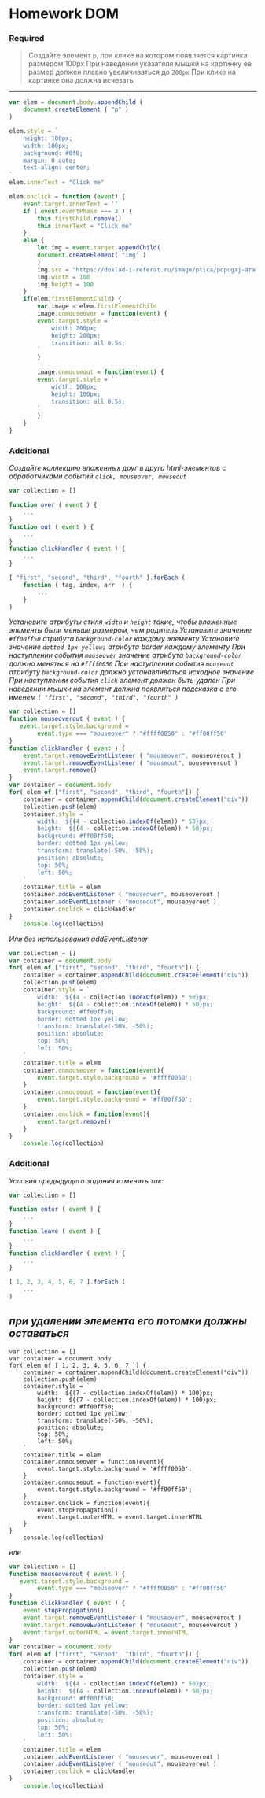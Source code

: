 # Homework DOM 
### Required
>Создайте элемент `p`, при клике на котором появляется картинка размером 100px
>При наведении указателя мышки на картинку ее размер должен плавно увеличиваться до `200px`
>При клике на картинке она должна исчезать
---
```js
var elem = document.body.appendChild (
    document.createElement ( "p" )
)

elem.style = `
    height: 100px;
    width: 100px;
    background: #0f0;
    margin: 0 auto;
    text-align: center;
`
elem.innerText = "Click me"

elem.onclick = function (event) {
    event.target.innerText = ''
    if ( event.eventPhase === 3 ) {
        this.firstChild.remove()
        this.innerText = "Click me" 
    }
    else {
        let img = event.target.appendChild(
        document.createElement( "img" )
        )
        img.src = "https://doklad-i-referat.ru/image/ptica/popugaj-ara.jpg"
        img.width = 100
        img.height = 100
    }
    if(elem.firstElementChild) {
        var image = elem.firstElementChild
        image.onmouseover = function(event) {
        event.target.style = `
            width: 200px;
            height: 200px;
            transition: all 0.5s;
        `
        }
 
        image.onmouseout = function(event) {
        event.target.style = `
            width: 100px;
            height: 100px;
            transition: all 0.5s;
        `
        }
    }
}
```
### Additional
*Создайте коллекцию вложенных друг в друга html-элементов с обработчиками событий `click, mouseover, mouseout`*
```js
var collection = []

function over ( event ) {
    ...
}
function out ( event ) {
    ...
}
function clickHandler ( event ) {
    ...
}

[ "first", "second", "third", "fourth" ].forEach (
    function ( tag, index, arr  ) {
        ...
    }
)
```
*Установите атрибуты стиля `width` и `height` такие, чтобы вложенные элементы были меньше размером, чем родитель*
*Установите значение `#ff00ff50` атрибута `background-color` каждому элементу*
*Установите значение `dotted 1px yellow;` атрибута border каждому элементу*
*При наступлении события `mouseover` значение атрибута `background-color` должно меняться на `#ffff0050`*
*При наступлении события `mouseout` атрибуту `background-color` должно устанавливаться исходное значение*
*При наступлении события `click` элемент должен быть удален*
*При наведении мышки на элемент должна появляться подсказка с его именем `( "first", "second", "third", "fourth" )`*
```js
var collection = []
function mouseoverout ( event ) {
   event.target.style.background =
        event.type === "mouseover" ? "#ffff0050" : "#ff00ff50"
}
function clickHandler ( event ) {
    event.target.removeEventListener ( "mouseover", mouseoverout )
    event.target.removeEventListener ( "mouseout", mouseoverout )
    event.target.remove()
}
var container = document.body
for( elem of ["first", "second", "third", "fourth"]) {
    container = container.appendChild(document.createElement("div"))
    collection.push(elem)
    container.style = `
        width:  ${(4 - collection.indexOf(elem)) * 50}px;
        height:  ${(4 - collection.indexOf(elem)) * 50}px;
        background: #ff00ff50;
        border: dotted 1px yellow;
        transform: translate(-50%, -50%);
        position: absolute;
        top: 50%;
        left: 50%;
    `
    container.title = elem
    container.addEventListener ( "mouseover", mouseoverout )
    container.addEventListener ( "mouseout", mouseoverout )
    container.onclick = clickHandler
}
    console.log(collection)
```
*Или без использования addEventListener*
```js
var collection = []
var container = document.body
for( elem of ["first", "second", "third", "fourth"]) {
    container = container.appendChild(document.createElement("div"))
    collection.push(elem)
    container.style = `
        width:  ${(4 - collection.indexOf(elem)) * 50}px;
        height:  ${(4 - collection.indexOf(elem)) * 50}px;
        background: #ff00ff50;
        border: dotted 1px yellow;
        transform: translate(-50%, -50%);
        position: absolute;
        top: 50%;
        left: 50%;
    `
    container.title = elem
    container.onmouseover = function(event){
        event.target.style.background = '#ffff0050';
    }
    container.onmouseout = function(event){
        event.target.style.background = '#ff00ff50';
    }
    container.onclick = function(event){
        event.target.remove()
    }
}
    console.log(collection)
```
### Additional
*Условия предыдущего задания изменить так:*
```js
var collection = []

function enter ( event ) {
    ...
}
function leave ( event ) {
    ...
}
function clickHandler ( event ) {
    ...
}

[ 1, 2, 3, 4, 5, 6, 7 ].forEach (
    ...
)
```
*при удалении элемента его потомки должны оставаться*
---
```JS
var collection = []
var container = document.body
for( elem of [ 1, 2, 3, 4, 5, 6, 7 ]) {
    container = container.appendChild(document.createElement("div"))
    collection.push(elem)
    container.style = `
        width:  ${(7 - collection.indexOf(elem)) * 100}px;
        height:  ${(7 - collection.indexOf(elem)) * 100}px;
        background: #ff00ff50;
        border: dotted 1px yellow;
        transform: translate(-50%, -50%);
        position: absolute;
        top: 50%;
        left: 50%;
    `
    container.title = elem
    container.onmouseover = function(event){
        event.target.style.background = '#ffff0050';
    }
    container.onmouseout = function(event){
        event.target.style.background = '#ff00ff50';
    }
    container.onclick = function(event){
        event.stopPropagation()
        event.target.outerHTML = event.target.innerHTML
    }
}
    console.log(collection)
```
*или*
```js
var collection = []
function mouseoverout ( event ) {
   event.target.style.background =
        event.type === "mouseover" ? "#ffff0050" : "#ff00ff50"
}
function clickHandler ( event ) {
    event.stopPropagation()
    event.target.removeEventListener ( "mouseover", mouseoverout )
    event.target.removeEventListener ( "mouseout", mouseoverout )
    event.target.outerHTML = event.target.innerHTML
}
var container = document.body
for( elem of ["first", "second", "third", "fourth"]) {
    container = container.appendChild(document.createElement("div"))
    collection.push(elem)
    container.style = `
        width:  ${(4 - collection.indexOf(elem)) * 50}px;
        height:  ${(4 - collection.indexOf(elem)) * 50}px;
        background: #ff00ff50;
        border: dotted 1px yellow;
        transform: translate(-50%, -50%);
        position: absolute;
        top: 50%;
        left: 50%;
    `
    container.title = elem
    container.addEventListener ( "mouseover", mouseoverout )
    container.addEventListener ( "mouseout", mouseoverout )
    container.onclick = clickHandler
}
    console.log(collection)
```
